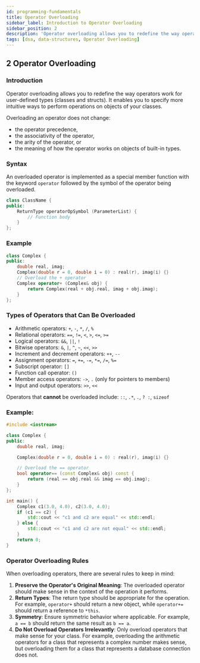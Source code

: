 ```yaml
---
id: programming-fundamentals
title: Operator Overloading
sidebar_label: Introduction to Operator Overloading
sidebar_position: 2
description: 'Operator overloading allows you to redefine the way operators work for user-defined types (classes and structs). It enables you to specify more intuitive ways to perform operations on objects of your classes.'
tags: [dsa, data-structures, Operator Overloading]
---
```


## 2 Operator Overloading

### Introduction 

Operator overloading allows you to redefine the way operators work for user-defined types (classes and structs). It enables you to specify more intuitive ways to perform operations on objects of your classes.

Overloading an operator does not change:
- the operator precedence,
- the associativity of the operator,
- the arity of the operator, or
- the meaning of how the operator works on objects of
built-in types.

### Syntax
An overloaded operator is implemented as a special member function with the keyword `operator` followed by the symbol of the operator being overloaded.

```cpp
class ClassName {
public:
    ReturnType operatorOpSymbol (ParameterList) {
        // Function body
    }
};
```
### Example
```cpp
class Complex {
public:
    double real, imag;
    Complex(double r = 0, double i = 0) : real(r), imag(i) {}
    // Overload the + operator
    Complex operator+ (Complex& obj) {
        return Complex(real + obj.real, imag + obj.imag);
    }
};
```

### Types of Operators that Can Be Overloaded

- Arithmetic operators: `+`, `-`, `*`, `/`, `%`
- Relational operators: `==`, `!=`, `<`, `>`, `<=`, `>=`
- Logical operators: `&&`, `||`, `!`
- Bitwise operators: `&`, `|`, `^`, `~`, `<<`, `>>`
- Increment and decrement operators: `++`, `--`
- Assignment operators: `=`, `+=`, `-=`, `*=`, `/=`, `%=`
- Subscript operator: `[]`
- Function call operator: `()`
- Member access operators: `->`, `.` (only for pointers to members)
- Input and output operators: `>>`, `<<`

Operators that **cannot** be overloaded include: `::`, `.*`, `.`, `? :`, `sizeof`

### Example:
```cpp
#include <iostream>

class Complex {
public:
    double real, imag;

    Complex(double r = 0, double i = 0) : real(r), imag(i) {}

    // Overload the == operator
    bool operator== (const Complex& obj) const {
        return (real == obj.real && imag == obj.imag);
    }
};

int main() {
    Complex c1(3.0, 4.0), c2(3.0, 4.0);
    if (c1 == c2) {
        std::cout << "c1 and c2 are equal" << std::endl;
    } else {
        std::cout << "c1 and c2 are not equal" << std::endl;
    }
    return 0;
}
```

### Operator Overloading Rules

When overloading operators, there are several rules to keep in mind:

1. **Preserve the Operator's Original Meaning**: The overloaded operator should make sense in the context of the operation it performs.
2. **Return Types**: The return type should be appropriate for the operation. For example, `operator+` should return a new object, while `operator+=` should return a reference to `*this`.
3. **Symmetry**: Ensure symmetric behavior where applicable. For example, `a == b` should return the same result as `b == a`.
4. **Do Not Overload Operators Irrelevantly**: Only overload operators that make sense for your class. For example, overloading the arithmetic operators for a class that represents a complex number makes sense, but overloading them for a class that represents a database connection does not.
